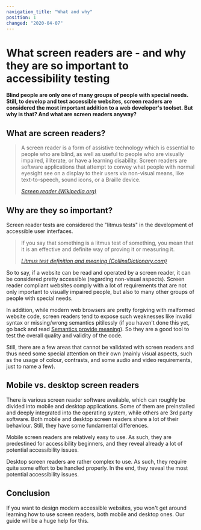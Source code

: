 ```yaml
---
navigation_title: "What and why"
position: 1
changed: "2020-04-07"
---
```


# What screen readers are - and why they are so important to accessibility testing

**Blind people are only one of many groups of people with special needs. Still, to develop and test accessible websites, screen readers are considered the most important addition to a web developer's toolset. But why is that? And what are screen readers anyway?**

## What are screen readers?

> A screen reader is a form of assistive technology which is essential to people who are blind, as well as useful to people who are visually impaired, illiterate, or have a learning disability. Screen readers are software applications that attempt to convey what people with normal eyesight see on a display to their users via non-visual means, like text-to-speech, sound icons, or a Braille device.
>
> <cite>[Screen reader (Wikipedia.org)](https://en.wikipedia.org/wiki/Screen_reader)</cite>

## Why are they so important?

Screen reader tests are considered the "litmus tests" in the development of accessible user interfaces.

> If you say that something is a litmus test of something, you mean that it is an effective and definite way of proving it or measuring it.
>
> <cite>[Litmus test definition and meaning (CollinsDictionary.com)](https://www.collinsdictionary.com/dictionary/english/litmus-test)</cite>

So to say, if a website can be read and operated by a screen reader, it can be considered pretty accessible (regarding non-visual aspects). Screen reader compliant websites comply with a lot of requirements that are not only important to visually impaired people, but also to many other groups of people with special needs.

In addition, while modern web browsers are pretty forgiving with malformed website code, screen readers tend to expose such weaknesses like invalid syntax or missing/wrong semantics pitilessly (if you haven't done this yet, go back and read [Semantics provide meaning](/knowledge/semantics/meaning)). So they are a good tool to test the overall quality and validity of the code.

Still, there are a few areas that cannot be validated with screen readers and thus need some special attention on their own (mainly visual aspects, such as the usage of colour, contrasts, and some audio and video requirements, just to name a few).

## Mobile vs. desktop screen readers

There is various screen reader software available, which can roughly be divided into mobile and desktop applications. Some of them are preinstalled and deeply integrated into the operating system, while others are 3rd party software. Both mobile and desktop screen readers share a lot of their behaviour. Still, they have some fundamental differences.

Mobile screen readers are relatively easy to use. As such, they are predestined for accessibility beginners, and they reveal already a lot of potential accessibility issues.

Desktop screen readers are rather complex to use. As such, they require quite some effort to be handled properly. In the end, they reveal the most potential accessibility issues.

## Conclusion

If you want to design modern accessible websites, you won't get around learning how to use screen readers, both mobile and desktop ones. Our guide will be a huge help for this.
